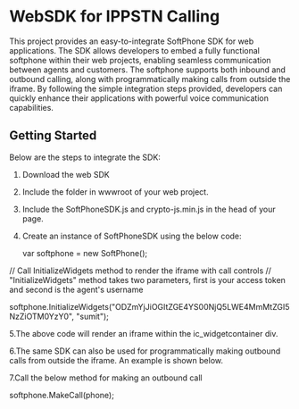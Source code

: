 # WebSDK for IPPSTN Calling

This project provides an easy-to-integrate SoftPhone SDK for web applications. The SDK allows developers to embed a fully functional softphone within their web projects, enabling seamless communication between agents and customers. The softphone supports both inbound and outbound calling, along with programmatically making calls from outside the iframe. By following the simple integration steps provided, developers can quickly enhance their applications with powerful voice communication capabilities.

## Getting Started

Below are the steps to integrate the SDK:

1. Download the web SDK
2. Include the folder in wwwroot of your web project.
3. Include the SoftPhoneSDK.js and crypto-js.min.js in the head of your page.
4. Create an instance of SoftPhoneSDK using the below code: 

   var softphone = new SoftPhone(); 
   
  // Call InitializeWidgets method to render the iframe with call controls
  // "InitializeWidgets" method takes two parameters, first is your access token and second is the agent's username
  
  softphone.InitializeWidgets("ODZmYjJiOGItZGE4YS00NjQ5LWE4MmMtZGI5NzZiOTM0YzY0", "sumit");
  
5.The above code will render an iframe within the ic_widgetcontainer div.

6.The same SDK can also be used for programmatically making outbound calls from outside the iframe. An example is shown below.

7.Call the below method for making an outbound call

  softphone.MakeCall(phone);

